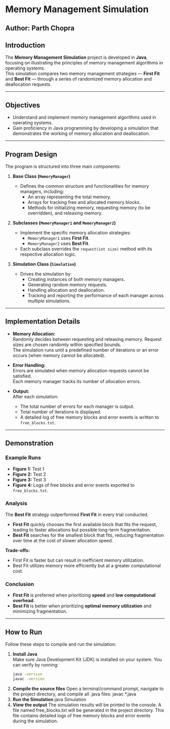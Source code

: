 # Memory Management Simulation

**Author:** Parth Chopra    
---

## Introduction

The **Memory Management Simulation** project is developed in **Java**, focusing on illustrating the principles of memory management algorithms in operating systems.  
This simulation compares two memory management strategies — **First Fit** and **Best Fit** — through a series of randomized memory allocation and deallocation requests.

---

## Objectives

- Understand and implement memory management algorithms used in operating systems.
- Gain proficiency in Java programming by developing a simulation that demonstrates the working of memory allocation and deallocation.

---

## Program Design

The program is structured into three main components:

1. **Base Class (`MemoryManager`)**
   - Defines the common structure and functionalities for memory managers, including:
     - An array representing the total memory.
     - Arrays for tracking free and allocated memory blocks.
     - Methods for initializing memory, requesting memory (to be overridden), and releasing memory.

2. **Subclasses (`MemoryManager1` and `MemoryManager2`)**
   - Implement the specific memory allocation strategies:
     - `MemoryManager1` uses **First Fit**.
     - `MemoryManager2` uses **Best Fit**.
   - Each subclass overrides the `request(int size)` method with its respective allocation logic.

3. **Simulation Class (`Simulation`)**
   - Drives the simulation by:
     - Creating instances of both memory managers.
     - Generating random memory requests.
     - Handling allocation and deallocation.
     - Tracking and reporting the performance of each manager across multiple simulations.

---

## Implementation Details

- **Memory Allocation:**  
  Randomly decides between requesting and releasing memory. Request sizes are chosen randomly within specified bounds.  
  The simulation runs until a predefined number of iterations or an error occurs (when memory cannot be allocated).

- **Error Handling:**  
  Errors are simulated when memory allocation requests cannot be satisfied.  
  Each memory manager tracks its number of allocation errors.

- **Output:**  
  After each simulation:
  - The total number of errors for each manager is output.
  - Total number of iterations is displayed.
  - A detailed log of free memory blocks and error events is written to `free_blocks.txt`.

---

## Demonstration

### Example Runs

- **Figure 1:** Test 1  
- **Figure 2:** Test 2  
- **Figure 3:** Test 3  
- **Figure 4:** Logs of free blocks and error events exported to `free_blocks.txt`.

### Analysis

The **Best Fit** strategy outperformed **First Fit** in every trial conducted.

- **First Fit** quickly chooses the first available block that fits the request, leading to faster allocations but possible long-term fragmentation.
- **Best Fit** searches for the smallest block that fits, reducing fragmentation over time at the cost of slower allocation speed.

**Trade-offs:**
- First Fit is faster but can result in inefficient memory utilization.
- Best Fit utilizes memory more efficiently but at a greater computational cost.

### Conclusion

- **First Fit** is preferred when prioritizing **speed** and **low computational overhead**.
- **Best Fit** is better when prioritizing **optimal memory utilization** and minimizing fragmentation.

---

## How to Run

Follow these steps to compile and run the simulation:

1. **Install Java**  
   Make sure Java Development Kit (JDK) is installed on your system. You can verify by running:
   ```bash
   java -version
   javac -version
2. **Compile the source files**
   Open a terminal/command prompt, navigate to the project directory, and compile all .java files:
   javac *.java
3. **Run the Simulation**
   java Simulation
4. **View the output**
  The simulation results will be printed to the console.
  A file named free_blocks.txt will be generated in the project directory. This file     contains detailed logs of free memory blocks and error events during the simulation.

